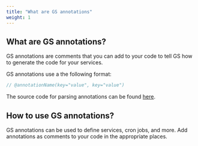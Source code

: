 ```yaml
---
title: "What are GS annotations"
weight: 1
---
```

## What are GS annotations?

GS annotations are comments that you can add to your code to tell GS how to generate the code for your services.

GS annotations use a the following format:

```go
// @annotationName(key="value", key="value")
```

The source code for parsing annotations can be found [here](https://github.com/go-services/annotation).

## How to use GS annotations?

GS annotations can be used to define services, cron jobs, and more. Add annotations as comments to your code in the appropriate places.

